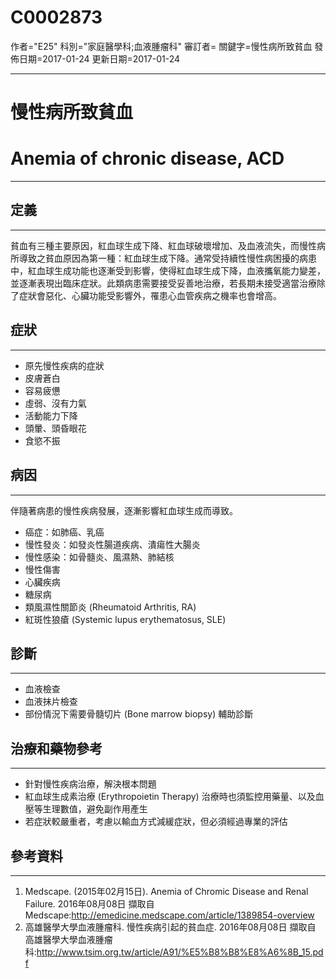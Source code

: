 # C0002873
作者="E25"
科別="家庭醫學科;血液腫瘤科"
審訂者=
關鍵字=慢性病所致貧血
發佈日期=2017-01-24
更新日期=2017-01-24

----------
# 慢性病所致貧血
# Anemia of chronic disease, ACD
----------
## 定義
----------

貧血有三種主要原因，紅血球生成下降、紅血球破壞增加、及血液流失，而慢性病所導致之貧血原因為第一種：紅血球生成下降。通常受持續性慢性病困擾的病患中，紅血球生成功能也逐漸受到影響，使得紅血球生成下降，血液攜氧能力變差，並逐漸表現出臨床症狀。此類病患需要接受妥善地治療，若長期未接受適當治療除了症狀會惡化、心臟功能受影響外，罹患心血管疾病之機率也會增高。

## 症狀
----------
- 原先慢性疾病的症狀
- 皮膚蒼白
- 容易疲憊
- 虛弱、沒有力氣
- 活動能力下降
- 頭暈、頭昏眼花
- 食慾不振
## 病因
----------

伴隨著病患的慢性疾病發展，逐漸影響紅血球生成而導致。

- 癌症：如肺癌、乳癌
- 慢性發炎：如發炎性腸道疾病、潰瘍性大腸炎
- 慢性感染：如骨髓炎、風濕熱、肺結核
- 慢性傷害
- 心臟疾病
- 糖尿病
- 類風濕性關節炎 (Rheumatoid Arthritis, RA)
- 紅斑性狼瘡 (Systemic lupus erythematosus, SLE)
## 診斷
----------
- 血液檢查
- 血液抹片檢查
- 部份情況下需要骨髓切片 (Bone marrow biopsy) 輔助診斷
## 治療和藥物參考
----------
- 針對慢性疾病治療，解決根本問題
- 紅血球生成素治療 (Erythropoietin Therapy)
  治療時也須監控用藥量、以及血壓等生理數值，避免副作用產生
- 若症狀較嚴重者，考慮以輸血方式減緩症狀，但必須經過專業的評估
## 參考資料
----------
1. Medscape. (2015年02月15日). Anemia of Chromic Disease and Renal Failure. 2016年08月08日 擷取自 Medscape:http://emedicine.medscape.com/article/1389854-overview
2. 高雄醫學大學血液腫瘤科. 慢性疾病引起的貧血症. 2016年08月08日 擷取自 高雄醫學大學血液腫瘤科:http://www.tsim.org.tw/article/A91/%E5%B8%B8%E8%A6%8B_15.pdf

